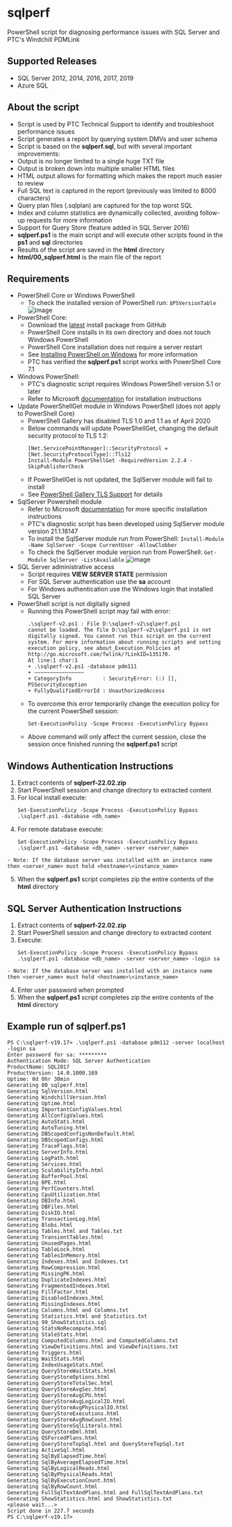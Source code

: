 # sqlperf
PowerShell script for diagnosing performance issues with SQL Server and PTC's Windchill PDMLink

## Supported Releases
- SQL Server 2012, 2014, 2016, 2017, 2019
- Azure SQL

## About the script
- Script is used by PTC Technical Support to identify and troubleshoot performance issues
- Script generates a report by querying system DMVs and user schema
- Script is based on the **sqlperf.sql**, but with several important improvements:
- Output is no longer limited to a single huge TXT file
- Output is broken down into multiple smaller HTML files
- HTML output allows for formatting which makes the report much easier to review
- Full SQL text is captured in the report (previously was limited to 8000 characters)
- Query plan files (.sqlplan) are captured for the top worst SQL
- Index and column statistics are dynamically collected, avoiding follow-up requests for more information
- Support for Query Store (feature added in SQL Server 2016)
- **sqlperf.ps1** is the main script and will execute other scripts found in the **ps1** and **sql** directories
- Results of the script are saved in the **html** directory
- **html/00_sqlperf.html** is the main file of the report

## Requirements
- PowerShell Core or Windows PowerShell
  - To check the installed version of PowerShell run:
  `$PSVersionTable`
  ![image](https://user-images.githubusercontent.com/101371702/157923691-969f5b2a-50b9-4b9b-bf26-743c7fd4abda.png)
- PowerShell Core:
  - Download the [latest](https://aka.ms/powershell-release?tag=stable) install package from GitHub
  - PowerShell Core installs in its own directory and does not touch Windows PowerShell
  - PowerShell Core installation does not require a server restart
  - See [Installing PowerShell on Windows](https://docs.microsoft.com/en-us/powershell/scripting/install/installing-powershell-core-on-windows) for more information
  - PTC has verified the **sqlperf.ps1** script works with PowerShell Core 7.1
- Windows PowerShell:
  - PTC's diagnostic script requires Windows PowerShell version 5.1 or later
  - Refer to Microsoft [documentation](https://docs.microsoft.com/en-us/powershell/scripting/install/installing-windows-powershell?view=powershell-6) for installation instructions
- Update PowerShellGet module in Windows PowerShell (does not apply to PowerShell Core)
  - PowerShell Gallery has disabled TLS 1.0 and 1.1 as of April 2020
  - Below commands will update PowerShellGet, changing the default security protocol to TLS 1.2:
    ```
    [Net.ServicePointManager]::SecurityProtocol = [Net.SecurityProtocolType]::Tls12
    Install-Module PowerShellGet -RequiredVersion 2.2.4 -SkipPublisherCheck
    ```
  - If PowerShellGet is not updated, the SqlServer module will fail to install
  - See [PowerShell Gallery TLS Support](https://devblogs.microsoft.com/powershell/powershell-gallery-tls-support/) for details
- SqlServer Powershell module
  - Refer to Microsoft [documentation](https://docs.microsoft.com/en-us/sql/powershell/download-sql-server-ps-module?view=sql-server-2017) for more specific installation instructions
  - PTC's diagnostic script has been developed using SqlServer module version 21.1.18147
  - To install the SqlServer module run from PowerShell:
    `Install-Module -Name SqlServer -Scope CurrentUser -AllowClobber`
  - To check the SqlServer module version run from PowerShell:
    `Get-Module SqlServer -ListAvailable`
    ![image](https://user-images.githubusercontent.com/101371702/157923763-a7b81afb-6654-4392-9ebc-b9ac8e7db51e.png)
- SQL Server administrative access
  - Script requires **VIEW SERVER STATE** permission
  - For SQL Server authentication use the **sa** account
  - For Windows authentication use the Windows login that installed SQL Server
- PowerShell script is not digitally signed
  - Running this PowerShell script may fail with error:
    ```
    .\sqlperf-v2.ps1 : File D:\sqlperf-v2\sqlperf.ps1
    cannot be loaded. The file D:\sqlperf-v2\sqlperf.ps1 is not digitally signed. You cannot run this script on the current system. For more information about running scripts and setting execution policy, see about_Execution_Policies at http://go.microsoft.com/fwlink/?LinkID=135170.
    At line:1 char:1
    + .\sqlperf-v2.ps1 -database pdm111
    + ~~~~~~~~~~~~~~~~
    + CategoryInfo          : SecurityError: (:) [], PSSecurityException
    + FullyQualifiedErrorId : UnauthorizedAccess
    ```
  - To overcome this error temporarily change the execution policy for the current PowerShell session:
    ```
    Set-ExecutionPolicy -Scope Process -ExecutionPolicy Bypass
    ```
  - Above command will only affect the current session, close the session once finished running the **sqlperf.ps1** script

## Windows Authentication Instructions
  1. Extract contents of **sqlperf-22.02.zip**
  2. Start PowerShell session and change directory to extracted content
  3. For local install execute:
      ```
      Set-ExecutionPolicy -Scope Process -ExecutionPolicy Bypass
      .\sqlperf.ps1 -database <db_name>
      ```
  4. For remote database execute:
      ```
      Set-ExecutionPolicy -Scope Process -ExecutionPolicy Bypass
      .\sqlperf.ps1 -database <db_name> -server <server_name>
      ```
    - Note: If the database server was installed with an instance name then <server_name> must hold <hostname>\<instance_name>
  5. When the **sqlperf.ps1** script completes zip the entire contents of the **html** directory

## SQL Server Authentication Instructions
  1. Extract contents of **sqlperf-22.02.zip**
  2. Start PowerShell session and change directory to extracted content
  3. Execute:
      ```
      Set-ExecutionPolicy -Scope Process -ExecutionPolicy Bypass
      .\sqlperf.ps1 -database <db_name> -server <server_name> -login sa
      ```
    - Note: If the database server was installed with an instance name then <server_name> must hold <hostname>\<instance_name>
  4. Enter user password when prompted
  5. When the **sqlperf.ps1** script completes zip the entire contents of the **html** directory

## Example run of sqlperf.ps1
```
PS C:\sqlperf-v19.17> .\sqlperf.ps1 -database pdm112 -server localhost -login sa
Enter password for sa: *********
Authentication Mode: SQL Server Authentication
ProductName: SQL2017
ProductVersion: 14.0.1000.169
Uptime: 0d 0hr 30min
Generating 00_sqlperf.html
Generating SqlVersion.html
Generating WindchillVersion.html
Generating Uptime.html
Generating ImportantConfigValues.html
Generating AllConfigValues.html
Generating AutoStats.html
Generating AutoTuning.html
Generating DBScopedConfigsNonDefault.html
Generating DBScopedConfigs.html
Generating TraceFlags.html
Generating ServerInfo.html
Generating LogPath.html
Generating Services.html
Generating ScalabilityInfo.html
Generating BufferPool.html
Generating BPE.html
Generating PerfCounters.html
Generating CpuUtilization.html
Generating DBInfo.html
Generating DBFiles.html
Generating DiskIO.html
Generating TransactionLog.html
Generating Blobs.html
Generating Tables.html and Tables.txt
Generating TransientTables.html
Generating UnusedPages.html
Generating TableLock.html
Generating TablesInMemory.html
Generating Indexes.html and Indexes.txt
Generating RowCompression.html
Generating MissingPK.html
Generating DuplicateIndexes.html
Generating FragmentedIndexes.html
Generating FillFactor.html
Generating DisabledIndexes.html
Generating MissingIndexes.html
Generating Columns.html and Columns.txt
Generating Statistics.html and Statistics.txt
Generating 99_ShowStatistics.sql
Generating StatsNoRecompute.html
Generating StaleStats.html
Generating ComputedColumns.html and ComputedColumns.txt
Generating ViewDefinitions.html and ViewDefinitions.txt
Generating Triggers.html
Generating WaitStats.html
Generating IndexUsageStats.html
Generating QueryStoreWaitStats.html
Generating QueryStoreOptions.html
Generating QueryStoreTotalSec.html
Generating QueryStoreAvgSec.html
Generating QueryStoreAvgCPU.html
Generating QueryStoreAvgLogicalIO.html
Generating QueryStoreAvgPhysicalIO.html
Generating QueryStoreExecutions.html
Generating QueryStoreAvgRowCount.html
Generating QueryStoreSqlLiterals.html
Generating QueryStoreDml.html
Generating QSForcedPlans.html
Generating QueryStoreTopSql.html and QueryStoreTopSql.txt
Generating ActiveSql.html
Generating SqlByElapsedTime.html
Generating SqlByAverageElapsedTime.html
Generating SqlByLogicalReads.html
Generating SqlByPhysicalReads.html
Generating SqlByExecutionCount.html
Generating SqlByRowCount.html
Generating FullSqlTextAndPlans.html and FullSqlTextAndPlans.txt
Generating ShowStatistics.html and ShowStatistics.txt
<please wait...>
Script done in 227.7 seconds
PS C:\sqlperf-v19.17>
```
